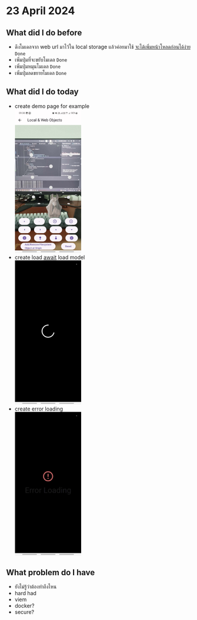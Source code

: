 # 23 April 2024
## What did I do before
- ดึงโมเดลจาก web url มาไว้ใน local storage แล้วค่อยมาใช้
    <u>จะได้เพิ่มหน้าโหลดก่อนได้ง่าย</u> `Done`
- เพิ่มปุ่มที่จะขยับโมเดล `Done`
- เพิ่มปุ่มหมุนโมเดล `Done`
- เพิ่มปุ่มลดขยายโมเดล `Done`

## What did I do today
- create demo page for example
    <br>
    <img src="./demo.jpg" width="180">
- create load <u>await</u> load model
    <br>
    <img src="./loading.jpg" width="180">
- create error loading
    <br>
    <img src="./error loading.jpg" width="180">


## What problem do I have
- ยังไม่รู้ว่าต้องทำถึงไหน
- hard had
- viem
- docker?
- secure?
